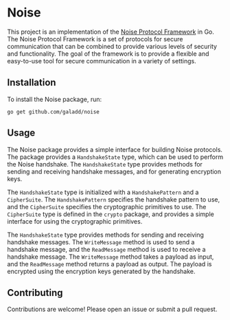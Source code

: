 # Noise

This project is an implementation of the [Noise Protocol Framework](http://www.noiseprotocol.org/) in Go. The Noise Protocol Framework is a set of protocols for secure communication that can be combined to provide various levels of security and functionality. The goal of the framework is to provide a flexible and easy-to-use tool for secure communication in a variety of settings.

## Installation

To install the Noise package, run:

    go get github.com/galadd/noise

## Usage

The Noise package provides a simple interface for building Noise protocols. The package provides a `HandshakeState` type, which can be used to perform the Noise handshake. The `HandshakeState` type provides methods for sending and receiving handshake messages, and for generating encryption keys.

The `HandshakeState` type is initialized with a `HandshakePattern` and a `CipherSuite`. The `HandshakePattern` specifies the handshake pattern to use, and the `CipherSuite` specifies the cryptographic primitives to use. The `CipherSuite` type is defined in the `crypto` package, and provides a simple interface for using the cryptographic primitives.

The `HandshakeState` type provides methods for sending and receiving handshake messages. The `WriteMessage` method is used to send a handshake message, and the `ReadMessage` method is used to receive a handshake message. The `WriteMessage` method takes a payload as input, and the `ReadMessage` method returns a payload as output. The payload is encrypted using the encryption keys generated by the handshake.

## Contributing

Contributions are welcome! Please open an issue or submit a pull request.